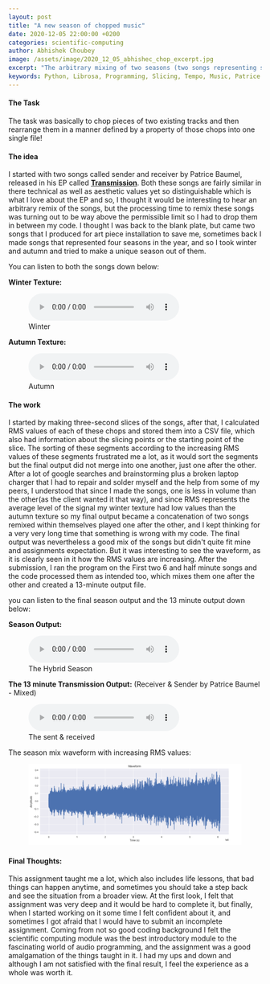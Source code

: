 ```yaml
---
layout: post
title: "A new season of chopped music"
date: 2020-12-05 22:00:00 +0200
categories: scientific-computing
author: Abhishek Choubey
image: /assets/image/2020_12_05_abhishec_chop_excerpt.jpg
excerpt: "The arbitrary mixing of two seasons (two songs representing seasons)"
keywords: Python, Librosa, Programming, Slicing, Tempo, Music, Patrice Baumel, House Music, Ambient Music, Remix, Editing
---
```

#### The Task

The task was basically to chop pieces of two existing tracks and then rearrange them in a manner defined by a property of those chops into one single file!

#### The idea

I started with two songs called sender and receiver by Patrice Baumel, released in his EP called [**Transmission**](https://open.spotify.com/album/0ATwhE2Mf31xPWD0RSOohY?si=n73ljiRBTwSNhzGANG59sA). Both these songs are fairly similar in there technical as well as aesthetic values yet so distinguishable which is what I love about the EP and so, I thought it would be interesting to hear an arbitrary remix of the songs, but the processing time to remix these songs was turning out to be way above the permissible limit so I had to drop them in between my code. I thought I was back to the blank plate, but came two songs that I produced for art piece installation to save me, sometimes back I made songs that represented four seasons in the year, and so I took winter and autumn and tried to make a unique season out of them.

You can listen to both the songs down below:


**Winter Texture:**

<figure style="float: none">
  <audio controls>
    <source src="https://drive.google.com/uc?&id=133aC4BPjrZlerOfW5o1R03LY6QpVjQ9_" type="audio/mpeg">
    Should show a media player
  </audio>
  <figcaption>Winter</figcaption>
</figure>


**Autumn Texture:**

<figure style="float: none">
  <audio controls>
    <source src="https://drive.google.com/uc?&id=1pfBP21z4PCjTxkLYa4E_lVVJo7j6FWDa" type="audio/mpeg">
    Should show a media player
  </audio>
  <figcaption>Autumn</figcaption>
</figure>


#### The work

I started by making three-second slices of the songs, after that, I calculated RMS values of each of these chops and stored them into a CSV file, which also had information about the slicing points or the starting point of the slice. The sorting of these segments according to the increasing RMS values of these segments frustrated me a lot, as it would sort the segments but the final output did not merge into one another, just one after the other. After a lot of google searches and brainstorming plus a broken laptop charger that I had to repair and solder myself and the help from some of my peers, I understood that since I made the songs, one is less in volume than the other(as the client wanted it that way), and since RMS represents the average level of the signal my winter texture had low values than the autumn texture so my final output became a concatenation of two songs remixed within themselves played one after the other, and I kept thinking for a very very long time that something is wrong with my code. The final output was nevertheless a good mix of the songs but didn't quite fit mine and assignments expectation. But it was interesting to see the waveform, as it is clearly seen in it how the RMS values are increasing. After the submission, I ran the program on the First two 6 and half minute songs and the code processed them as intended too, which mixes them one after the other and created a 13-minute output file.

you can listen to the final season output and the 13 minute output down below:

**Season Output:**

<figure style="float: none">
  <audio controls>
    <source src="https://drive.google.com/uc?&id=1hIwmhGxtHHdV6Pzvl4_3YYqimJ7zsx_b" type="audio/mpeg">
    Should show a media player
  </audio>
  <figcaption>The Hybrid Season</figcaption>
</figure>

**The 13 minute Transmission Output:** (Receiver & Sender by Patrice Baumel - Mixed)

<figure style="float: none">
  <audio controls>
    <source src="https://drive.google.com/uc?&id=1EAxNj0XNWWrYbUxpZNVGM63M_Ey6GBox" type="audio/mpeg">
    Should show a media player
  </audio>
  <figcaption>The sent & received</figcaption>
</figure>

The season mix waveform with increasing RMS values:

<figure style="float: auto">
   <img src="/assets/image/2020_12_05_abhishec_waveform_rms.PNG" alt="Alternate Text" title="Waveform, ascending RMS loudness" width="auto"/>
   <figcaption><i></i></figcaption>
</figure>


#### Final Thoughts:

This assignment taught me a lot, which also includes life lessons, that bad things can happen anytime, and sometimes you should take a step back and see the situation from a broader view. At the first look, I felt that assignment was very deep and it would be hard to complete it, but finally, when I started working on it some time I felt confident about it, and sometimes I got afraid that I would have to submit an incomplete assignment. Coming from not so good coding background I felt the scientific computing module was the best introductory module to the fascinating world of audio programming, and the assignment was a good amalgamation of the things taught in it. I had my ups and down and although I am not satisfied with the final result, I feel the experience as a whole was worth it.

